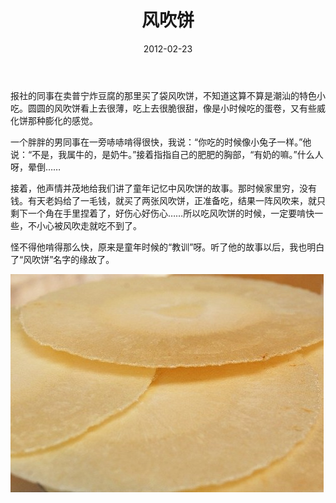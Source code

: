 ﻿---
title: "风吹饼"
date: 2012-02-23
categories: 
  - "essay"
tags: 
  - "风吹饼"
---

报社的同事在卖普宁炸豆腐的那里买了袋风吹饼，不知道这算不算是潮汕的特色小吃。圆圆的风吹饼看上去很薄，吃上去很脆很甜，像是小时候吃的蛋卷，又有些威化饼那种膨化的感觉。

一个胖胖的男同事在一旁哧哧啃得很快，我说：“你吃的时候像小兔子一样。”他说：“不是，我属牛的，是奶牛。”接着指指自己的肥肥的胸部，“有奶的嘛。”什么人呀，晕倒……

接着，他声情并茂地给我们讲了童年记忆中风吹饼的故事。那时候家里穷，没有钱。有天老妈给了一毛钱，就买了两张风吹饼，正准备吃，结果一阵风吹来，就只剩下一个角在手里捏着了，好伤心好伤心……所以吃风吹饼的时候，一定要啃快一些，不小心被风吹走就吃不到了。

怪不得他啃得那么快，原来是童年时候的“教训”呀。听了他的故事以后，我也明白了“风吹饼”名字的缘故了。

![风吹饼](/images/6922005957_d499f34b26_z.jpg)
